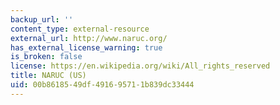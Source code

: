 ```yaml
---
backup_url: ''
content_type: external-resource
external_url: http://www.naruc.org/
has_external_license_warning: true
is_broken: false
license: https://en.wikipedia.org/wiki/All_rights_reserved
title: NARUC (US)
uid: 00b86185-49df-4916-9571-1b839dc33444
---
```

